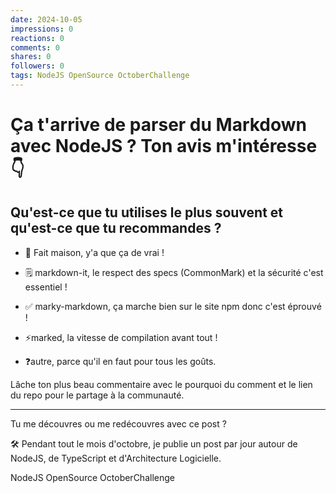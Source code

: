 ```yaml
---
date: 2024-10-05
impressions: 0
reactions: 0
comments: 0
shares: 0
followers: 0
tags: NodeJS OpenSource OctoberChallenge
---
```


# Ça t'arrive de parser du Markdown avec NodeJS ? Ton avis m'intéresse 👇

## Qu'est-ce que tu utilises le plus souvent et qu'est-ce que tu recommandes ?

- 🥷 Fait maison, y'a que ça de vrai !

- 🗒️ markdown-it, le respect des specs (CommonMark) et la sécurité c'est essentiel !

- ✅ marky-markdown, ça marche bien sur le site npm donc c'est éprouvé !

- ⚡marked, la vitesse de compilation avant tout !

- ❓autre, parce qu'il en faut pour tous les goûts.

Lâche ton plus beau commentaire avec le pourquoi du comment et le lien du repo pour le partage à la communauté.

---

Tu me découvres ou me redécouvres avec ce post ?

🛠️ Pendant tout le mois d'octobre, je publie un post par jour autour de NodeJS, de TypeScript et d'Architecture Logicielle.

NodeJS OpenSource OctoberChallenge
